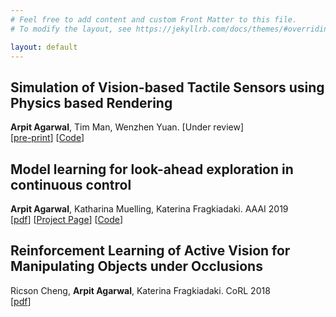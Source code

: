 ```yaml
---
# Feel free to add content and custom Front Matter to this file.
# To modify the layout, see https://jekyllrb.com/docs/themes/#overriding-theme-defaults

layout: default
---
```

<!-- ![](/assets/images/arpit_photo.png) -->
## Simulation of Vision-based Tactile Sensors using Physics based Rendering
  **Arpit Agarwal**, Tim Man, Wenzhen Yuan. \[Under review\]  
  \[[pre-print](https://arxiv.org/abs/2012.13184)\]
  \[[Code](https://github.com/CMURoboTouch/tactile_optical_simulation)\]
## Model learning for look-ahead exploration in continuous control 
  **Arpit Agarwal**, Katharina Muelling, Katerina Fragkiadaki. AAAI 2019  
  \[[pdf](https://www.aaai.org/ojs/index.php/AAAI/article/download/4181/4059)\]
  \[[Project Page](https://sites.google.com/view/skill-based-exploration/home)\]
  \[[Code](https://github.com/arpit15/skill-based-exploration-drl)\]
## Reinforcement Learning of Active Vision for Manipulating Objects under Occlusions
  Ricson Cheng, **Arpit Agarwal**, Katerina Fragkiadaki. CoRL 2018  
  \[[pdf](http://proceedings.mlr.press/v87/cheng18a/cheng18a.pdf)\]
